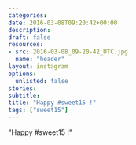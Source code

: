 ```yaml
---
categories:
date: 2016-03-08T09:20:42+00:00
description:
draft: false
resources:
- src: 2016-03-08_09-20-42_UTC.jpg
  name: "header"
layout: instagram
options:
  unlisted: false
stories:
subtitle:
title: "Happy #sweet15 !"
tags: ["sweet15"]
---
```


"Happy #sweet15 !"
